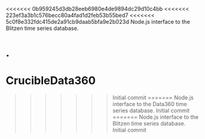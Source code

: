 <<<<<<< 0b959245d3db28eeb6980e4de9894dc29d10c4bb
<<<<<<< 223ef3a3b1c576becc80a4fad1d2feb53b55bed7
<<<<<<< 5c0f8e332fdc415de2a91cb9daab5bfa9e2b023d
Node.js interface to the Blitzen time series database.

.
=======
# CrucibleData360
>>>>>>> Initial commit
=======
Node.js interface to the Data360 time series database.
>>>>>>> Initial commit
=======
Node.js interface to the Blitzen time series database.
>>>>>>> Initial commit

